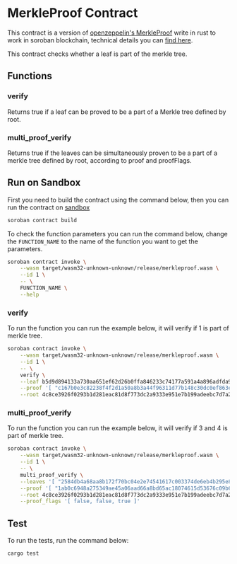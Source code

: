 # MerkleProof Contract

This contract is a version of [openzeppelin's MerkleProof](https://github.com/OpenZeppelin/openzeppelin-contracts/blob/master/contracts/utils/cryptography/MerkleProof.sol) write in rust to work in soroban blockchain, technical details you can [find here](https://docs.openzeppelin.com/contracts/4.x/api/utils#MerkleProof).

This contract checks whether a leaf is part of the merkle tree.

## Functions

### verify

Returns true if a leaf can be proved to be a part of a Merkle tree defined by root.

### multi_proof_verify

Returns true if the leaves can be simultaneously proven to be a part of a merkle tree defined by root, according to proof and proofFlags.

## Run on Sandbox

First you need to build the contract using the command below, then you can run the contract on [sandbox](https://soroban.stellar.org/docs/getting-started/hello-world#run-on-sandbox)

```bash
soroban contract build
```

To check the function parameters you can run the command below, change the `FUNCTION_NAME` to the name of the function you want to get the parameters.

```bash
soroban contract invoke \
    --wasm target/wasm32-unknown-unknown/release/merkleproof.wasm \
    --id 1 \
    -- \
    FUNCTION_NAME \
    --help
```

### verify

To run the function you can run the example below, it will verify if 1 is part of merkle tree.

```bash
soroban contract invoke \
    --wasm target/wasm32-unknown-unknown/release/merkleproof.wasm \
    --id 1 \
    -- \
    verify \
    --leaf b5d9d894133a730aa651ef62d26b0ffa846233c74177a591a4a896adfda97d22 \
    --proof '[ "c167b0e3c82238f4f2d1a50a8b3a44f96311d77b148c30dc0ef863e1a060dcb6", "673620737675e2755ce8269a99904022d15da8d5843f5aec205cd243ff80240a" ]' \
    --root 4c8ce3926f0293b1d281eac81d8f773dc2a9333e951e7b199adeebc7d7a2ed66
```

### multi_proof_verify

To run the function you can run the example below, it will verify if 3 and 4 is part of merkle tree.

```bash
soroban contract invoke \
    --wasm target/wasm32-unknown-unknown/release/merkleproof.wasm \
    --id 1 \
    -- \
    multi_proof_verify \
    --leaves '[ "2584db4a68aa8b172f70bc04e2e74541617c003374de6eb4b295e823e5beab01",  "c167b0e3c82238f4f2d1a50a8b3a44f96311d77b148c30dc0ef863e1a060dcb6" ]' \
    --proof '[ "1ab0c6948a275349ae45a06aad66a8bd65ac18074615d53676c09b67809099e0", "b5d9d894133a730aa651ef62d26b0ffa846233c74177a591a4a896adfda97d22" ]' \
    --root 4c8ce3926f0293b1d281eac81d8f773dc2a9333e951e7b199adeebc7d7a2ed66 \
    --proof_flags '[ false, false, true ]'
```

## Test

To run the tests, run the command below:

```
cargo test
```
